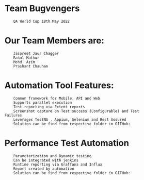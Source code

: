 # Team Bugvengers
		QA World Cup 18th May 2022

# Our Team Members are:

		Jaspreet Jaur Chagger
		Rahul Mathur
		Mohd. Azim
		Prashant Chauhan

# Automation Tool Features:

		Common framework for Mobile, API and Web
		Supports parallel execution
		Test reporting via Extent reports
		Screenshot capture on Test success (Configurable) and Test Failures
		Leverages TestNG , Appium, Selenium and Rest Assured
		Solution can be find from respective folder in GITHub: 
		
# Performance Test Automation

		Parameterization and Dynamic testing
		Can be integrated with jenkins
		Runtime reporting via Graffana and Influx
		Report created by automation
		Solution can be find from respective folder in GITHub: 
